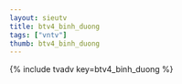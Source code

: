 ```yaml
--- 
layout: sieutv
title: btv4_binh_duong
tags: ["vntv"]
thumb: btv4_binh_duong
---
```

{% include tvadv key=btv4_binh_duong %}
